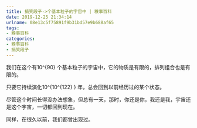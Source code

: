 ```yaml
---
title: 搞笑段子->个基本粒子的宇宙中 | 糗事百科
date: 2019-12-25 21:34:14
urlname: 08e13c5f75891f9b31bd57e9b688af65
tags: 
- 糗事百科
categories:
- 糗事百科
- 搞笑段子
---
```

我们在这个有10^{90} 个基本粒子的宇宙中，它的物质是有限的，排列组合也是有限的。

只要它持续演化10^{10^{122} } 年，总会回到以前经历过的某个状态。

尽管这个时间长得没办法想象，但总有一天，那时，你还是你，我还是我，宇宙还是这个宇宙，一切都回到现在。

同样，在很久以前，我们都曾出现过。


